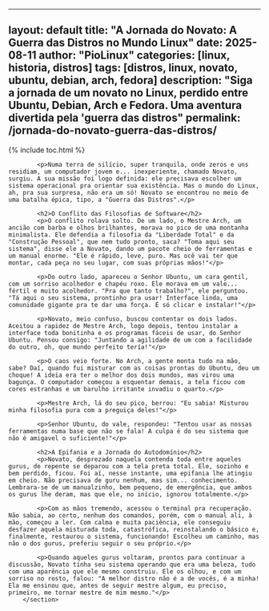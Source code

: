 ---
layout: default
title: "A Jornada do Novato: A Guerra das Distros no Mundo Linux"
date: 2025-08-11
author: "PioLinux"
categories: [linux, historia, distros]
tags: [distros, linux, novato, ubuntu, debian, arch, fedora]
description: "Siga a jornada de um novato no Linux, perdido entre Ubuntu, Debian, Arch e Fedora. Uma aventura divertida pela 'guerra das distros"
permalink: /jornada-do-novato-guerra-das-distros/
----


{% include toc.html %}



<section class="post-content">
           
            <p>Numa terra de silício, super tranquila, onde zeros e uns residiam, um computador jovem e... inexperiente, chamado Novato, surgiu. A sua missão foi logo definida: ele precisava escolher um sistema operacional pra orientar sua existência. Mas o mundo do Linux, ah, pra sua surpresa, não era um só! Novato se encontrou no meio de uma batalha épica, tipo, a "Guerra das Distros".</p>
            
            <h2>O Conflito das Filosofias de Software</h2>
            <p>O conflito rolava solto. De um lado, o Mestre Arch, um ancião com barba e olhos brilhantes, morava no pico de uma montanha minimalista. Ele defendia a filosofia da "Liberdade Total" e da "Construção Pessoal", que nem tudo pronto, saca? "Toma aqui seu sistema", disse ele a Novato, dando um pacote cheio de ferramentas e um manual enorme. "Ele é rápido, leve, puro. Mas ocê vai ter que montar, cada peça no seu lugar, com suas próprias mãos!"</p>
            
            <p>Do outro lado, apareceu o Senhor Ubuntu, um cara gentil, com um sorriso acolhedor e chapéu roxo. Ele morava em um vale... fértil e muito acolhedor. "Pra que tanto trabalho?", ele perguntou. "Tá aqui o seu sistema, prontinho pra usar! Interface linda, uma comunidade gigante pra te dar uma força. É só clicar e instalar!"</p>
            
            <p>Novato, meio confuso, buscou contentar os dois lados. Aceitou a rapidez de Mestre Arch, logo depois, tentou instalar a interface toda bonitinha e os programas fáceis de usar, do Senhor Ubuntu. Pensou consigo: "Juntando a agilidade de um com a facilidade do outro, oh, que mundo perfeito tería!"</p>
            
            <p>O caos veio forte. No Arch, a gente monta tudo na mão, sabe? Daí, quando fui misturar com as coisas prontas do Ubuntu, deu um choque! A ideia era ter o melhor dos dois mundos, mas virou uma bagunça. O computador começou a esquentar demais, a tela ficou com cores estranhas e um barulho irritante invadiu o quarto.</p>
            
            <p>Mestre Arch, lá do seu pico, berrou: "Eu sabia! Misturou minha filosofia pura com a preguiça deles!"</p>
            
            <p>Senhor Ubuntu, do vale, respondeu: "Tentou usar as nossas ferramentas numa base que não se fala! A culpa é do seu sistema que não é amigavel o suficiente!"</p>
            
            <h2>A Epifania e a Jornada do Autodomínio</h2>
            <p>Novato, desprezado naquela contenda toda entre aqueles gurus, de repente se deparou com a tela preta total. Ele, sozinho e bem perdido, ficou. Foi aí, nesse instante, uma epifania lhe atingiu em cheio. Não precisava de guru nenhum, mas sim... conhecimento. Lembrara-se de um manualzinho, bem pequeno, de emergência, que ambos os gurus lhe deram, mas que ele, no início, ignorou totalmente.</p>
            
            <p>Com as mãos tremendo, acessou o terminal pra recuperação. Não sabia, ao certo, nenhum dos comandos, porém, com o manual ali, à mão, começou a ler. Com calma e muita paciência, ele conseguiu desfazer aquela misturada toda, catastrófica, reinstalando o básico e, finalmente, restaurou o sistema, funcionando! Escolheu um caminho, mas não o dos gurus, preferiu seguir o seu próprio.</p>
            
            <p>Quando aqueles gurus voltaram, prontos para continuar a discussão, Novato tinha seu sistema operando que era uma beleza, tudo com uma aparência que ele mesmo construiu. Ele os olhou, e com um sorriso no rosto, falou: "A melhor distro não é a de vocês, é a minha! Ela me ensinou que, antes de seguir mestre algum, eu preciso, primeiro, me tornar mestre de mim mesmo."</p>
        </section>
   

    
    

